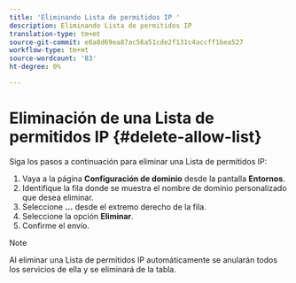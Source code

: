 ```yaml
---
title: 'Eliminando Lista de permitidos IP '
description: Eliminando Lista de permitidos IP
translation-type: tm+mt
source-git-commit: e6a8d69ea87ac56a51cde2f131c4accff1bea527
workflow-type: tm+mt
source-wordcount: '83'
ht-degree: 0%

---
```



# Eliminación de una Lista de permitidos IP {#delete-allow-list}

Siga los pasos a continuación para eliminar una Lista de permitidos IP:

1. Vaya a la página **Configuración de dominio** desde la pantalla **Entornos**.
1. Identifique la fila donde se muestra el nombre de dominio personalizado que desea eliminar.
1. Seleccione **...** desde el extremo derecho de la fila.
1. Seleccione la opción **Eliminar**.
1. Confirme el envío.

>[!NOTE]
>Al eliminar una Lista de permitidos IP automáticamente se anularán todos los servicios de ella y se eliminará de la tabla.

